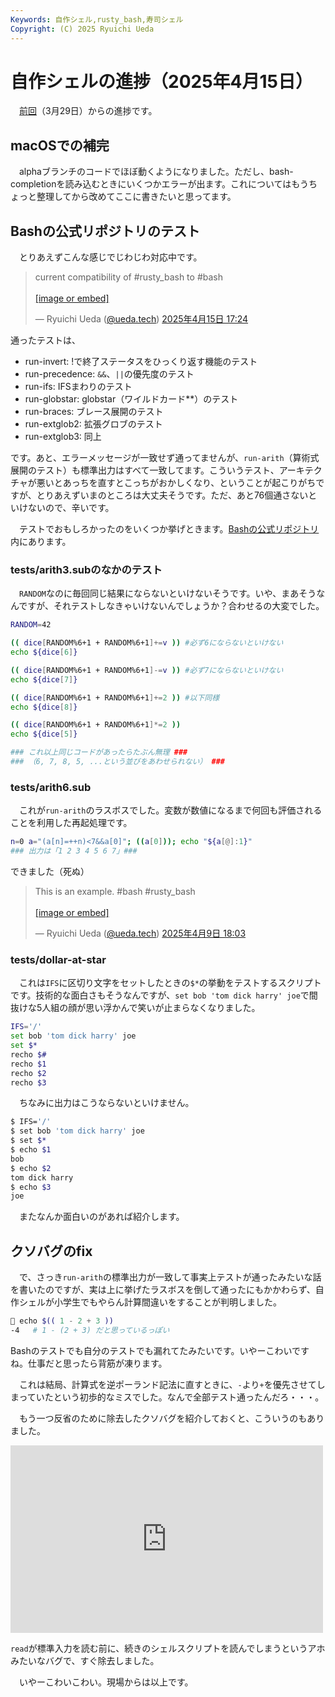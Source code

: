 ```yaml
---
Keywords: 自作シェル,rusty_bash,寿司シェル
Copyright: (C) 2025 Ryuichi Ueda
---
```


# 自作シェルの進捗（2025年4月15日）

　[前回](/?post=20250329)（3月29日）からの進捗です。

## macOSでの補完

　alphaブランチのコードでほぼ動くようになりました。ただし、bash-completionを読み込むときにいくつかエラーが出ます。これについてはもうちょっと整理してから改めてここに書きたいと思ってます。

## Bashの公式リポジトリのテスト

　とりあえずこんな感じでじわじわ対応中です。

<blockquote class="bluesky-embed" data-bluesky-uri="at://did:plc:eha6t6k5cy5oj33pvunkhdrg/app.bsky.feed.post/3lmtnnecgzk2c" data-bluesky-cid="bafyreicit7xgdrfwidtqdindhwawdjgq3hfxrxuh56cecfetf3aksbn24y" data-bluesky-embed-color-mode="system"><p lang="ja">current compatibility of #rusty_bash to #bash<br><br><a href="https://bsky.app/profile/did:plc:eha6t6k5cy5oj33pvunkhdrg/post/3lmtnnecgzk2c?ref_src=embed">[image or embed]</a></p>&mdash; Ryuichi Ueda (<a href="https://bsky.app/profile/did:plc:eha6t6k5cy5oj33pvunkhdrg?ref_src=embed">@ueda.tech</a>) <a href="https://bsky.app/profile/did:plc:eha6t6k5cy5oj33pvunkhdrg/post/3lmtnnecgzk2c?ref_src=embed">2025年4月15日 17:24</a></blockquote><script async src="https://embed.bsky.app/static/embed.js" charset="utf-8"></script>

通ったテストは、

- run-invert: !で終了ステータスをひっくり返す機能のテスト
- run-precedence: `&&`、`||`の優先度のテスト
- run-ifs: IFSまわりのテスト
- run-globstar: globstar（ワイルドカード**）のテスト
- run-braces: ブレース展開のテスト
- run-extglob2: 拡張グロブのテスト 
- run-extglob3: 同上

です。あと、エラーメッセージが一致せず通ってませんが、`run-arith`（算術式展開のテスト）も標準出力はすべて一致してます。こういうテスト、アーキテクチャが悪いとあっちを直すとこっちがおかしくなり、ということが起こりがちですが、とりあえずいまのところは大丈夫そうです。ただ、あと76個通さないといけないので、辛いです。

　テストでおもしろかったのをいくつか挙げときます。[Bashの公式リポジトリ](https://savannah.gnu.org/git/?group=bash)内にあります。

### tests/arith3.subのなかのテスト

　`RANDOM`なのに毎回同じ結果にならないといけないそうです。いや、まあそうなんですが、それテストしなきゃいけないんでしょうか？合わせるの大変でした。

```bash
RANDOM=42

(( dice[RANDOM%6+1 + RANDOM%6+1]+=v )) #必ず6にならないといけない
echo ${dice[6]}

(( dice[RANDOM%6+1 + RANDOM%6+1]-=v )) #必ず7にならないといけない
echo ${dice[7]}

(( dice[RANDOM%6+1 + RANDOM%6+1]+=2 )) #以下同様
echo ${dice[8]}

(( dice[RANDOM%6+1 + RANDOM%6+1]*=2 ))
echo ${dice[5]}

### これ以上同じコードがあったらたぶん無理 ###
### （6, 7, 8, 5, ...という並びをあわせられない） ###
```

### tests/arith6.sub

　これが`run-arith`のラスボスでした。変数が数値になるまで何回も評価されることを利用した再起処理です。

```bash
n=0 a="(a[n]=++n)<7&&a[0]"; ((a[0])); echo "${a[@]:1}"
### 出力は「1 2 3 4 5 6 7」###
```

できました（死ぬ）

<blockquote class="bluesky-embed" data-bluesky-uri="at://did:plc:eha6t6k5cy5oj33pvunkhdrg/app.bsky.feed.post/3lmemzm7sm22d" data-bluesky-cid="bafyreifiy2igxseqgvumtrs4vk4puwy73vxacniswfibgkw7jrpha4fbvm" data-bluesky-embed-color-mode="system"><p lang="en">This is an example.  #bash #rusty_bash<br><br><a href="https://bsky.app/profile/did:plc:eha6t6k5cy5oj33pvunkhdrg/post/3lmemzm7sm22d?ref_src=embed">[image or embed]</a></p>&mdash; Ryuichi Ueda (<a href="https://bsky.app/profile/did:plc:eha6t6k5cy5oj33pvunkhdrg?ref_src=embed">@ueda.tech</a>) <a href="https://bsky.app/profile/did:plc:eha6t6k5cy5oj33pvunkhdrg/post/3lmemzm7sm22d?ref_src=embed">2025年4月9日 18:03</a></blockquote><script async src="https://embed.bsky.app/static/embed.js" charset="utf-8"></script>

### tests/dollar-at-star

　これは`IFS`に区切り文字をセットしたときの`$*`の挙動をテストするスクリプトです。技術的な面白さもそうなんですが、`set bob 'tom dick harry' joe`で間抜けな5人組の顔が思い浮かんで笑いが止まらなくなりました。

```bash
IFS='/'
set bob 'tom dick harry' joe
set $*
recho $#
recho $1
recho $2
recho $3
```

　ちなみに出力はこうならないといけません。

```bash
$ IFS='/'
$ set bob 'tom dick harry' joe
$ set $*
$ echo $1
bob
$ echo $2
tom dick harry
$ echo $3
joe
```

　またなんか面白いのがあれば紹介します。

## クソバグのfix

　で、さっき`run-arith`の標準出力が一致して事実上テストが通ったみたいな話を書いたのですが、実は上に挙げたラスボスを倒して通ったにもかかわらず、自作シェルが小学生でもやらん計算間違いをすることが判明しました。

```bash
🍣 echo $(( 1 - 2 + 3 ))
-4   # 1 - (2 + 3) だと思っているっぽい
```

Bashのテストでも自分のテストでも漏れてたみたいです。いやーこわいですね。仕事だと思ったら背筋が凍ります。

　これは結局、計算式を逆ポーランド記法に直すときに、`-`より`+`を優先させてしまっていたという初歩的なミスでした。なんで全部テスト通ったんだろ・・・。

　もう一つ反省のために除去したクソバグを紹介しておくと、こういうのもありました。

<iframe src="https://mi.shellgei.org/embed/notes/a6hb9x6w2t" data-misskey-embed-id="v1_bef34f15-9099-42ea-b0c2-781d7619363d" loading="lazy" referrerpolicy="strict-origin-when-cross-origin" style="border: none; width: 100%; max-width: 500px; height: 300px; color-scheme: light dark;"></iframe>
<script defer src="https://mi.shellgei.org/embed.js"></script>

`read`が標準入力を読む前に、続きのシェルスクリプトを読んでしまうというアホみたいなバグで、すぐ除去しました。


　いやーこわいこわい。現場からは以上です。
